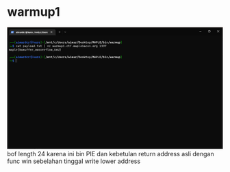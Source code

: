 # warmup1
![](./terminal.png)
bof length 24
karena ini bin PIE dan kebetulan return address asli dengan func win sebelahan tinggal write lower address